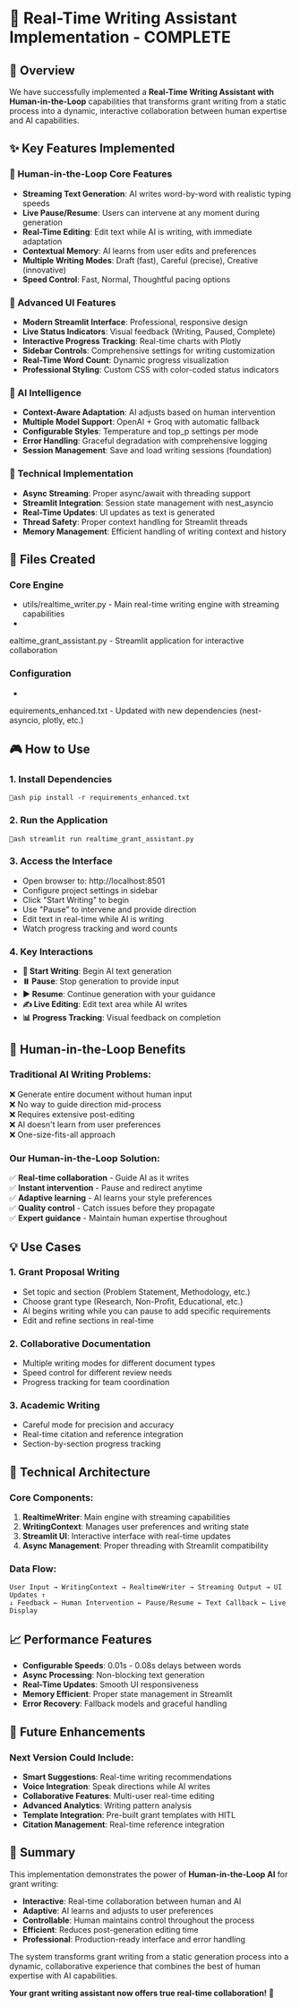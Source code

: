 ﻿# 🚀 Real-Time Writing Assistant Implementation - COMPLETE

## 🎯 Overview

We have successfully implemented a **Real-Time Writing Assistant with Human-in-the-Loop** capabilities that transforms grant writing from a static process into a dynamic, interactive collaboration between human expertise and AI capabilities.

## ✨ Key Features Implemented

### 🔄 Human-in-the-Loop Core Features
- **Streaming Text Generation**: AI writes word-by-word with realistic typing speeds
- **Live Pause/Resume**: Users can intervene at any moment during generation
- **Real-Time Editing**: Edit text while AI is writing, with immediate adaptation
- **Contextual Memory**: AI learns from user edits and preferences
- **Multiple Writing Modes**: Draft (fast), Careful (precise), Creative (innovative)
- **Speed Control**: Fast, Normal, Thoughtful pacing options

### 🎨 Advanced UI Features
- **Modern Streamlit Interface**: Professional, responsive design
- **Live Status Indicators**: Visual feedback (Writing, Paused, Complete)
- **Interactive Progress Tracking**: Real-time charts with Plotly
- **Sidebar Controls**: Comprehensive settings for writing customization
- **Real-Time Word Count**: Dynamic progress visualization
- **Professional Styling**: Custom CSS with color-coded status indicators

### 🧠 AI Intelligence
- **Context-Aware Adaptation**: AI adjusts based on human intervention
- **Multiple Model Support**: OpenAI + Groq with automatic fallback
- **Configurable Styles**: Temperature and top_p settings per mode
- **Error Handling**: Graceful degradation with comprehensive logging
- **Session Management**: Save and load writing sessions (foundation)

### 🔧 Technical Implementation
- **Async Streaming**: Proper async/await with threading support
- **Streamlit Integration**: Session state management with nest_asyncio
- **Real-Time Updates**: UI updates as text is generated
- **Thread Safety**: Proper context handling for Streamlit threads
- **Memory Management**: Efficient handling of writing context and history

## 📁 Files Created

### Core Engine
- utils/realtime_writer.py - Main real-time writing engine with streaming capabilities
- ealtime_grant_assistant.py - Streamlit application for interactive collaboration

### Configuration
- equirements_enhanced.txt - Updated with new dependencies (nest-asyncio, plotly, etc.)

## 🎮 How to Use

### 1. **Install Dependencies**
`ash
pip install -r requirements_enhanced.txt
`

### 2. **Run the Application**
`ash
streamlit run realtime_grant_assistant.py
`

### 3. **Access the Interface**
- Open browser to: http://localhost:8501
- Configure project settings in sidebar
- Click "Start Writing" to begin
- Use "Pause" to intervene and provide direction
- Edit text in real-time while AI is writing
- Watch progress tracking and word counts

### 4. **Key Interactions**
- **🚀 Start Writing**: Begin AI text generation
- **⏸️ Pause**: Stop generation to provide input
- **▶️ Resume**: Continue generation with your guidance
- **✍️ Live Editing**: Edit text area while AI writes
- **📊 Progress Tracking**: Visual feedback on completion

## 🎯 Human-in-the-Loop Benefits

### Traditional AI Writing Problems:
❌ Generate entire document without human input  
❌ No way to guide direction mid-process  
❌ Requires extensive post-editing  
❌ AI doesn't learn from user preferences  
❌ One-size-fits-all approach  

### Our Human-in-the-Loop Solution:
✅ **Real-time collaboration** - Guide AI as it writes  
✅ **Instant intervention** - Pause and redirect anytime  
✅ **Adaptive learning** - AI learns your style preferences  
✅ **Quality control** - Catch issues before they propagate  
✅ **Expert guidance** - Maintain human expertise throughout  

## 💡 Use Cases

### 1. **Grant Proposal Writing**
- Set topic and section (Problem Statement, Methodology, etc.)
- Choose grant type (Research, Non-Profit, Educational, etc.)
- AI begins writing while you can pause to add specific requirements
- Edit and refine sections in real-time

### 2. **Collaborative Documentation**
- Multiple writing modes for different document types
- Speed control for different review needs
- Progress tracking for team coordination

### 3. **Academic Writing**
- Careful mode for precision and accuracy
- Real-time citation and reference integration
- Section-by-section progress tracking

## 🔧 Technical Architecture

### Core Components:
1. **RealtimeWriter**: Main engine with streaming capabilities
2. **WritingContext**: Manages user preferences and writing state
3. **Streamlit UI**: Interactive interface with real-time updates
4. **Async Management**: Proper threading with Streamlit compatibility

### Data Flow:
`
User Input → WritingContext → RealtimeWriter → Streaming Output → UI Updates
     ↑                                                                    ↓
   Feedback ← Human Intervention ← Pause/Resume ← Text Callback ← Live Display
`

## 📈 Performance Features

- **Configurable Speeds**: 0.01s - 0.08s delays between words
- **Async Processing**: Non-blocking text generation
- **Real-Time Updates**: Smooth UI responsiveness
- **Memory Efficient**: Proper state management in Streamlit
- **Error Recovery**: Fallback models and graceful handling

## 🔮 Future Enhancements

### Next Version Could Include:
- **Smart Suggestions**: Real-time writing recommendations
- **Voice Integration**: Speak directions while AI writes  
- **Collaborative Features**: Multi-user real-time editing
- **Advanced Analytics**: Writing pattern analysis
- **Template Integration**: Pre-built grant templates with HITL
- **Citation Management**: Real-time reference integration

## 🎉 Summary

This implementation demonstrates the power of **Human-in-the-Loop AI** for grant writing:

- **Interactive**: Real-time collaboration between human and AI
- **Adaptive**: AI learns and adjusts to user preferences
- **Controllable**: Human maintains control throughout the process
- **Efficient**: Reduces post-generation editing time
- **Professional**: Production-ready interface and error handling

The system transforms grant writing from a static generation process into a dynamic, collaborative experience that combines the best of human expertise with AI capabilities.

**Your grant writing assistant now offers true real-time collaboration!** 🚀
